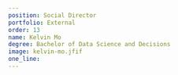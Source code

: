 ```yaml
---
position: Social Director
portfolio: External
order: 13
name: Kelvin Mo
degree: Bachelor of Data Science and Decisions
image: kelvin-mo.jfif
one_line:
---
```

